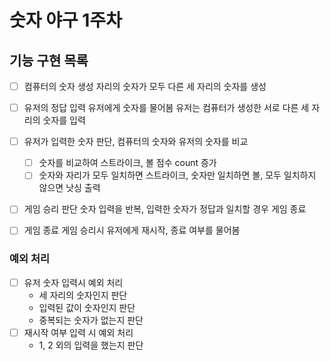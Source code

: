 # 숫자 야구 1주차

## 기능 구현 목록

- [ ] 컴퓨터의 숫자 생성
  자리의 숫자가 모두 다른 세 자리의 숫자를 생성

- [ ] 유저의 정답 입력 유저에게 숫자를 물어봄
  유저는 컴퓨터가 생성한 서로 다른 세 자리의 숫자를 입력

- [ ] 유저가 입력한 숫자 판단, 컴퓨터의 숫자와 유저의 숫자를 비교
  - [ ] 숫자를 비교하여 스트라이크, 볼 점수 count 증가
  - [ ] 숫자와 자리가 모두 일치하면 스트라이크, 숫자만 일치하면 볼, 모두 일치하지 않으면 낫싱 출력

- [ ] 게임 승리 판단
  숫자 입력을 반복, 입력한 숫자가 정답과 일치할 경우 게임 종료

- [ ] 게임 종료
  게임 승리시 유저에게 재시작, 종료 여부를 물어봄

### 예외 처리
- [ ] 유저 숫자 입력시 예외 처리
  - 세 자리의 숫자인지 판단
  - 입력된 값이 숫자인지 판단
  - 중복되는 숫자가 없는지 판단
- [ ] 재시작 여부 입력 시 예외 처리
  - 1, 2 외의 입력을 했는지 판단